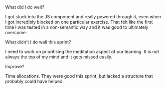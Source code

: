 What did I do well?

I got stuck into the JS component and really powered through it, even when I got incredibly blocked on one particular exercise. That felt like the first time I was tested in a non-semantic way and it was good to ultimately overcome.

What didn't I do well this sprint?

I need to work on prioritising the meditation aspect of our learning. It is not always the top of my mind and it gets missed easily.

Improve?

Time allocations. They were good this sprint, but lacked a structure that probably could have helped.